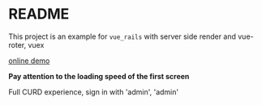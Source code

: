 # README

This project is an example for `vue_rails` with server side render and vue-roter, vuex

[online demo](http://vue.xiayuanyin.cn/)

**Pay attention to the loading speed of the first screen**

Full CURD experience, sign in with 'admin', 'admin'

